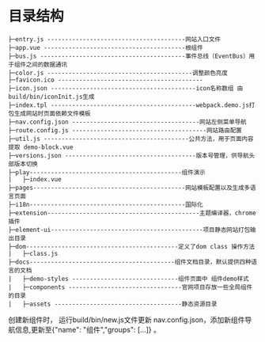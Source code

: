 <!--
 * @Author: vickiWu
 * @Date: 2022-03-25 15:58:27
 * @LastEditTime: 2022-03-25 16:26:58
 * @LastEditors: vickiWu
 * @Description: 网站
 * @FilePath: \element\examples\README.md
-->

# 目录结构

```text
├─entry.js ---------------------------------------网站入口文件
├─app.vue ----------------------------------------根组件
├─bus.js -----------------------------------------事件总线（EventBus）用于组件之间的数据通讯
├─color.js -----------------------------------------调整颜色亮度
├─favicon.ico -----------------------------------------
├─icon.json -----------------------------------------icon名称数组 由build/bin/iconInit.js生成
├─index.tpl -----------------------------------------webpack.demo.js打包生成网站时页面依赖文件模板
├─nav.config.json ------------------------------------网站左侧菜单导航
├─route.config.js --------------------------------------网站路由配置
├─util.js -----------------------------------------公共方法，用于页面内容提取 demo-block.vue
├─versions.json -------------------------------------版本号管理，供导航头部版本切换
├─play-------------------------------------------组件演示
|   ├─index.vue 
├─pages-------------------------------------------网站模板配置以及生成多语言页面
├─i18n--------------------------------------------国际化
├─extension-------------------------------------------主题编译器，chrome插件
├─element-ui-------------------------------------------项目静态网站打包输出目录
├─dom-------------------------------------------定义了dom class 操作方法
|   ├─class.js 
├─docs-----------------------------------------组件文档目录，默认提供四种语言的文档
|   ├─demo-styles ------------------------------组件页面中 组件demo样式 
|   ├─components --------------------------------官网项目存放一些全局组件的目录
|   ├─assets ------------------------------------静态资源目录

```
创建新组件时， 运行build/bin/new.js文件更新 nav.config.json，添加新组件导航信息,更新至{"name": "组件","groups": [...]} 。
